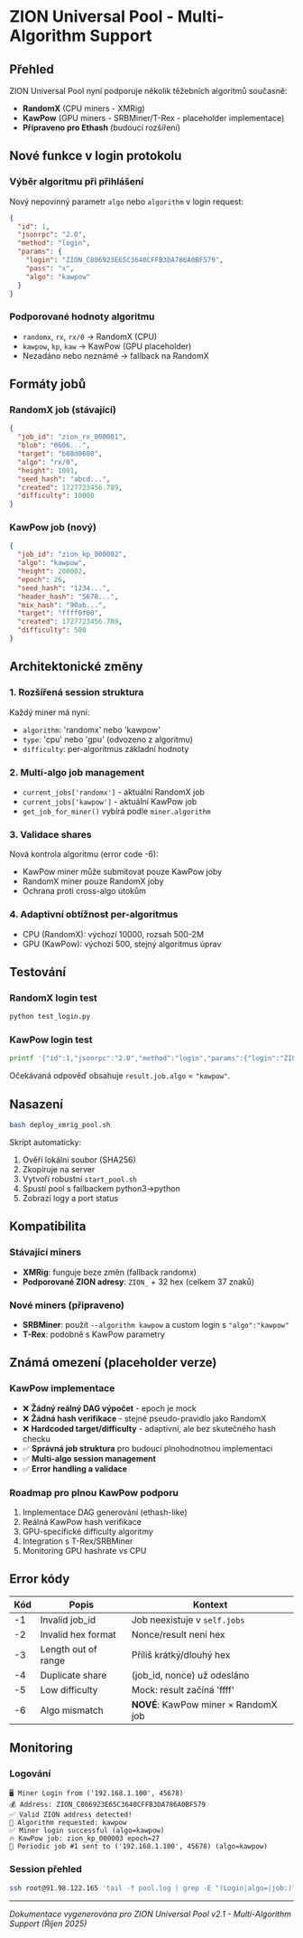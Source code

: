 # ZION Universal Pool - Multi-Algorithm Support

## Přehled
ZION Universal Pool nyní podporuje několik těžebních algoritmů současně:
- **RandomX** (CPU miners - XMRig)
- **KawPow** (GPU miners - SRBMiner/T-Rex - placeholder implementace)
- **Připraveno pro Ethash** (budoucí rozšíření)

## Nové funkce v login protokolu

### Výběr algoritmu při přihlášení
Nový nepovinný parametr `algo` nebo `algorithm` v login request:

```json
{
  "id": 1,
  "jsonrpc": "2.0",
  "method": "login",
  "params": {
    "login": "ZION_C806923E65C3640CFFB3DA786A0BF579",
    "pass": "x",
    "algo": "kawpow"
  }
}
```

### Podporované hodnoty algoritmu
- `randomx`, `rx`, `rx/0` → RandomX (CPU)
- `kawpow`, `kp`, `kaw` → KawPow (GPU placeholder)
- Nezadáno nebo neznámé → fallback na RandomX

## Formáty jobů

### RandomX job (stávající)
```json
{
  "job_id": "zion_rx_000001",
  "blob": "0606...",
  "target": "b88d0600",
  "algo": "rx/0",
  "height": 1001,
  "seed_hash": "abcd...",
  "created": 1727723456.789,
  "difficulty": 10000
}
```

### KawPow job (nový)
```json
{
  "job_id": "zion_kp_000002",
  "algo": "kawpow",
  "height": 200002,
  "epoch": 26,
  "seed_hash": "1234...",
  "header_hash": "5678...",
  "mix_hash": "90ab...",
  "target": "ffff0f00",
  "created": 1727723456.789,
  "difficulty": 500
}
```

## Architektonické změny

### 1. Rozšířená session struktura
Každý miner má nyní:
- `algorithm`: 'randomx' nebo 'kawpow'
- `type`: 'cpu' nebo 'gpu' (odvozeno z algoritmu)
- `difficulty`: per-algoritmus základní hodnoty

### 2. Multi-algo job management
- `current_jobs['randomx']` - aktuální RandomX job
- `current_jobs['kawpow']` - aktuální KawPow job
- `get_job_for_miner()` vybírá podle `miner.algorithm`

### 3. Validace shares
Nová kontrola algoritmu (error code -6):
- KawPow miner může submitovat pouze KawPow joby
- RandomX miner pouze RandomX joby
- Ochrana proti cross-algo útokům

### 4. Adaptivní obtížnost per-algoritmus
- CPU (RandomX): výchozí 10000, rozsah 500-2M
- GPU (KawPow): výchozí 500, stejný algoritmus úprav

## Testování

### RandomX login test
```bash
python test_login.py
```

### KawPow login test
```bash
printf '{"id":1,"jsonrpc":"2.0","method":"login","params":{"login":"ZION_0123456789ABCDEF0123456789ABCDEF","pass":"x","algo":"kawpow"}}\n' | nc 91.98.122.165 3333
```

Očekávaná odpověď obsahuje `result.job.algo` = `"kawpow"`.

## Nasazení
```bash
bash deploy_xmrig_pool.sh
```

Skript automaticky:
1. Ověří lokální soubor (SHA256)
2. Zkopíruje na server
3. Vytvoří robustní `start_pool.sh`
4. Spustí pool s fallbackem python3→python
5. Zobrazí logy a port status

## Kompatibilita

### Stávající miners
- **XMRig**: funguje beze změn (fallback randomx)
- **Podporované ZION adresy**: `ZION_` + 32 hex (celkem 37 znaků)

### Nové miners (připraveno)
- **SRBMiner**: použít `--algorithm kawpow` a custom login s `"algo":"kawpow"`
- **T-Rex**: podobně s KawPow parametry

## Známá omezení (placeholder verze)

### KawPow implementace
- ❌ **Žádný reálný DAG výpočet** - epoch je mock
- ❌ **Žádná hash verifikace** - stejné pseudo-pravidlo jako RandomX
- ❌ **Hardcoded target/difficulty** - adaptivní, ale bez skutečného hash checku
- ✅ **Správná job struktura** pro budoucí plnohodnotnou implementaci
- ✅ **Multi-algo session management**
- ✅ **Error handling a validace**

### Roadmap pro plnou KawPow podporu
1. Implementace DAG generování (ethash-like)
2. Reálná KawPow hash verifikace
3. GPU-specifické difficulty algoritmy
4. Integration s T-Rex/SRBMiner
5. Monitoring GPU hashrate vs CPU

## Error kódy

| Kód | Popis | Kontext |
|-----|--------|---------|
| -1 | Invalid job_id | Job neexistuje v `self.jobs` |
| -2 | Invalid hex format | Nonce/result není hex |
| -3 | Length out of range | Příliš krátký/dlouhý hex |
| -4 | Duplicate share | (job_id, nonce) už odesláno |
| -5 | Low difficulty | Mock: result začíná 'ffff' |
| -6 | Algo mismatch | **NOVÉ**: KawPow miner × RandomX job |

## Monitoring

### Logování
```
🖥️ Miner Login from ('192.168.1.100', 45678)
💰 Address: ZION_C806923E65C3640CFFB3DA786A0BF579
✅ Valid ZION address detected!
🧮 Algorithm requested: kawpow
✅ Miner login successful (algo=kawpow)
🔥 KawPow job: zion_kp_000003 epoch=27
📡 Periodic job #1 sent to ('192.168.1.100', 45678) (algo=kawpow)
```

### Session přehled
```bash
ssh root@91.98.122.165 'tail -f pool.log | grep -E "(Login|algo=|job:)"'
```

---

*Dokumentace vygenerována pro ZION Universal Pool v2.1 - Multi-Algorithm Support (Říjen 2025)*